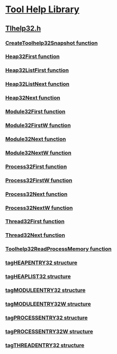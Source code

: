 # [Tool Help Library](../_toolhelp/index.md)
## [Tlhelp32.h](index.md)
### [CreateToolhelp32Snapshot function](../tlhelp32/nf-tlhelp32-createtoolhelp32snapshot.md)
### [Heap32First function](../tlhelp32/nf-tlhelp32-heap32first.md)
### [Heap32ListFirst function](../tlhelp32/nf-tlhelp32-heap32listfirst.md)
### [Heap32ListNext function](../tlhelp32/nf-tlhelp32-heap32listnext.md)
### [Heap32Next function](../tlhelp32/nf-tlhelp32-heap32next.md)
### [Module32First function](../tlhelp32/nf-tlhelp32-module32first.md)
### [Module32FirstW function](../tlhelp32/nf-tlhelp32-module32firstw.md)
### [Module32Next function](../tlhelp32/nf-tlhelp32-module32next.md)
### [Module32NextW function](../tlhelp32/nf-tlhelp32-module32nextw.md)
### [Process32First function](../tlhelp32/nf-tlhelp32-process32first.md)
### [Process32FirstW function](../tlhelp32/nf-tlhelp32-process32firstw.md)
### [Process32Next function](../tlhelp32/nf-tlhelp32-process32next.md)
### [Process32NextW function](../tlhelp32/nf-tlhelp32-process32nextw.md)
### [Thread32First function](../tlhelp32/nf-tlhelp32-thread32first.md)
### [Thread32Next function](../tlhelp32/nf-tlhelp32-thread32next.md)
### [Toolhelp32ReadProcessMemory function](../tlhelp32/nf-tlhelp32-toolhelp32readprocessmemory.md)
### [tagHEAPENTRY32 structure](../tlhelp32/ns-tlhelp32-tagheapentry32.md)
### [tagHEAPLIST32 structure](../tlhelp32/ns-tlhelp32-tagheaplist32.md)
### [tagMODULEENTRY32 structure](../tlhelp32/ns-tlhelp32-tagmoduleentry32.md)
### [tagMODULEENTRY32W structure](../tlhelp32/ns-tlhelp32-tagmoduleentry32w.md)
### [tagPROCESSENTRY32 structure](../tlhelp32/ns-tlhelp32-tagprocessentry32.md)
### [tagPROCESSENTRY32W structure](../tlhelp32/ns-tlhelp32-tagprocessentry32w.md)
### [tagTHREADENTRY32 structure](../tlhelp32/ns-tlhelp32-tagthreadentry32.md)
